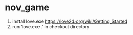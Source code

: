 # nov_game

1) install love.exe https://love2d.org/wiki/Getting_Started
2) run 'love.exe .' in checkout directory